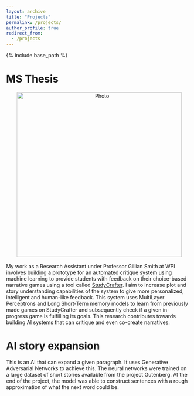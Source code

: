 ```yaml
---
layout: archive
title: "Projects"
permalink: /projects/
author_profile: true
redirect_from:
  - /projects
---
```


{% include base_path %}

MS Thesis
=====

<p align="center">
  <img src="https://shruti-mahajan.github.io/images/StudyCrafterLogo.png?raw=true" alt="Photo" style="width: 450px;"/> 
</p>

My work as a Research Assistant under Professor Gillian Smith at WPI involves building a prototype for an automated critique system using machine learning to provide students with feedback on their choice-based narrative games using a tool called [StudyCrafter](https://studycrafter.com/). I aim to increase plot and story understanding capabilities of the system to give more personalized, intelligent and human-like feedback. This system uses MultiLayer Perceptrons and Long Short-Term memory models to learn from previously made games on StudyCrafter and subsequently check if a given in-progress game is fulfilling its goals. This research contributes towards building AI systems that can critique and even co-create narratives.

AI story expansion
=====

This is an AI that can expand a given paragraph. 
It uses Generative Adversarial Networks to achieve this.
The neural networks were trained on a large dataset of short stories available from the project Gutenberg. 
At the end of the project, the model was able to construct sentences with a rough approximation of what the next word could be.
